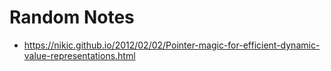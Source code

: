 Random Notes
============

* https://nikic.github.io/2012/02/02/Pointer-magic-for-efficient-dynamic-value-representations.html

